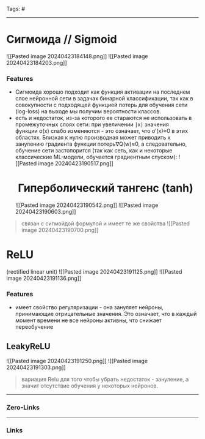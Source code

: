 Tags: #
____
# Сигмоида // Sigmoid
![[Pasted image 20240423184148.png]]
![[Pasted image 20240423184203.png]]
### Features
- Сигмоида хорошо подходит как функция активации на последнем слое нейронной сети в задачах бинарной классификации, так как в совокупности с подходящей функцией потерь для обучения сети (log-loss) на выходе мы получим вероятности классов.
- есть и недостаток, из-за которого ее стараются не использовать в промежуточных слоях сети: при увеличении ∣x∣ значения функции σ(x) слабо изменяются - это означает, что σ′(x)≈0 в этих областях. Близкая к нулю производная может приводить к занулению градиента функции потерь∇Q(w)≈0, а следовательно, обучение сети застопорится (так как сеть, как и некоторые классические ML-модели, обучается градиентным спуском):
  ![[Pasted image 20240423190517.png]]
  #  **Гиперболический тангенс (tanh)**
  ![[Pasted image 20240423190542.png]]
  ![[Pasted image 20240423190603.png]]
  
> связан с сигмойдой формулой и имеет те же свойства
> ![[Pasted image 20240423190700.png]]
# **ReLU**
(rectified linear unit)
![[Pasted image 20240423191125.png]]
![[Pasted image 20240423191136.png]]
### Features
- имеет свойство регуляризации - она зануляет нейроны, принимающие отрицательные значения. Это означает, что в каждый момент времени не все нейроны активны, что снижает переобучение

## LeakyReLU
![[Pasted image 20240423191250.png]]
![[Pasted image 20240423191303.png]]
> вариация Relu для того чтобы убрать недостаток - зануление, а значит отсутствие обучения у некоторых нейронов.
> 



____
### Zero-Links

____
### Links